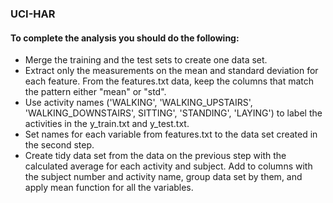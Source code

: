 ### UCI-HAR
#### To complete the analysis you should do the following:
* Merge the training and the test sets to create one data set.
* Extract only the measurements on the mean and standard deviation for each feature.  From the features.txt data, keep the columns that match the pattern either "mean" or "std".
* Use activity names ('WALKING', 'WALKING_UPSTAIRS', 'WALKING_DOWNSTAIRS', SITTING', 'STANDING', 'LAYING') to label the activities in the y_train.txt and y_test.txt.
* Set names for each variable from features.txt to the data set created in the second step. 
* Create tidy data set from the data on the previous step with the calculated average for each activity and subject. Add to columns with the subject number and activity name, group data set by them, and apply mean function for all the variables.
